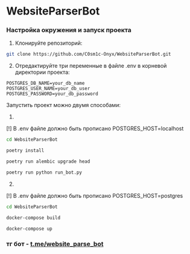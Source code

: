 # WebsiteParserBot


### Настройка окружения и запуск проекта

1. Клонируйте репозиторий:
```bash
git clone https://github.com/C0sm1c-Onyx/WebsiteParserBot.git
```

2. Отредактируйте три переменные в файле .env в корневой директории проекта:
```env
POSTGRES_DB_NAME=your_db_name
POSTGRES_USER_NAME=your_db_user
POSTGRES_PASSWORD=your_db_password
```

Запустить проект можно двумя способами:

1.
[!] В .env файле должно быть прописано POSTGRES_HOST=localhost
```bash
cd WebsiteParserBot
```
```bash
poetry install
```

```bash
poetry run alembic upgrade head
```
```bash
poetry run python run_bot.py
```


2. 
[!] В .env файле должно быть прописано POSTGRES_HOST=postgres
```bash
cd WebsiteParserBot
```
```bash
docker-compose build
```
```bash
docker-compose up
```

### тг бот - [t.me/website_parse_bot](t.me/website_parse_bot)
